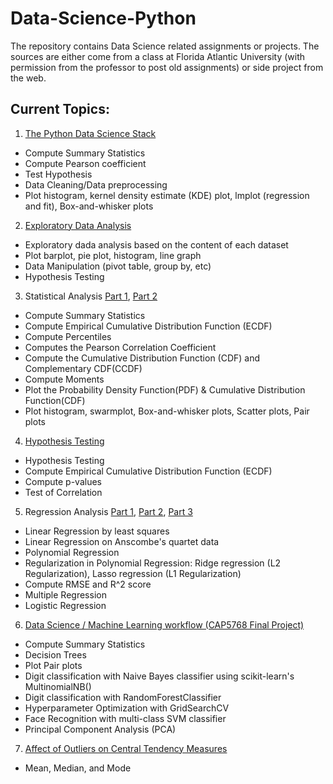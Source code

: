 # Data-Science-Python

The repository contains Data Science related assignments or projects. The sources are either come from a class at Florida Atlantic University (with permission from the professor to post old assignments) or side project from the web. 


## Current Topics:
1. [The Python Data Science Stack](../master/The%20Python%20Data%20Science%20Stack/CAP5768_Assignment1_VinhHuynh.ipynb)
* Compute Summary Statistics
* Compute Pearson coefficient
* Test Hypothesis 
* Data Cleaning/Data preprocessing
* Plot histogram, kernel density estimate (KDE) plot, lmplot (regression and fit), Box-and-whisker plots

2. [Exploratory Data Analysis](../master/Exploratory%20Data%20Analysis/CAP5768_Assignment2_VinhHuynh.ipynb)
* Exploratory dada analysis based on the content of each dataset
* Plot barplot, pie plot, histogram, line graph
* Data Manipulation (pivot table, group by, etc)
* Hypothesis Testing

3. Statistical Analysis [Part 1](../master/Statistical%20Analysis%20-%20Part%201/CAP5768_Assignment3_VinhHuynh.ipynb), [Part 2](../master/Statistical%20Analysis%20-%20Part%202/CAP5768_Assignment4_VinhHuynh.ipynb)
* Compute Summary Statistics
* Compute Empirical Cumulative Distribution Function (ECDF)
* Compute Percentiles
* Computes the Pearson Correlation Coefficient 
* Compute the Cumulative Distribution Function (CDF) and Complementary CDF(CCDF)
* Compute Moments
* Plot the Probability Density Function(PDF) & Cumulative Distribution Function(CDF)
* Plot histogram, swarmplot, Box-and-whisker plots, Scatter plots, Pair plots

4. [Hypothesis Testing](../master/Hypothesis%20Testing/CAP5768_Assignment5_VinhHuynh.ipynb)
* Hypothesis Testing
* Compute Empirical Cumulative Distribution Function (ECDF) 
* Compute p-values
* Test of Correlation

5. Regression Analysis [Part 1](../master/Regression%20Analysis/Types%20of%20Regression%20%26%20Regression%20Analysis.ipynb), [Part 2](../master/Regression%20Analysis/CAP5768_Assignment6_VinhHuynh.ipynb), [Part 3](../master/Regression%20Analysis/Logistic%20Regression.ipynb)
* Linear Regression by least squares
* Linear Regression on Anscombe's quartet data
* Polynomial Regression
* Regularization in Polynomial Regression: Ridge regression (L2 Regularization), Lasso regression (L1 Regularization)
* Compute RMSE and R^2 score 
* Multiple Regression
* Logistic Regression

6. [Data Science / Machine Learning workflow (CAP5768 Final Project)](../master/CAP5768%20Final%20Project/CAP5768_FinalProject_VinhHuynh.ipynb)
* Compute Summary Statistics
* Decision Trees
* Plot Pair plots
* Digit classification with Naive Bayes classifier using scikit-learn's MultinomialNB() 
* Digit classification with RandomForestClassifier
* Hyperparameter Optimization with GridSearchCV
* Face Recognition with multi-class SVM classifier
* Principal Component Analysis (PCA) 

7. [Affect of Outliers on Central Tendency Measures](../master/Affect%20of%20Outliers%20on%20Central%20Tendency%20Measures.ipynb)
* Mean, Median, and Mode
